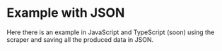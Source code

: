 # Example with JSON
Here there is an example in JavaScript and TypeScript (soon) 
using the scraper and saving all the produced data in JSON.
